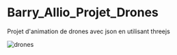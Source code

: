 # Barry_Allio_Projet_Drones
Projet d'animation de drones avec json en utilisant threejs

![drones](https://user-images.githubusercontent.com/43220602/105611220-3fc05d80-5db4-11eb-80e4-7c65b4f3e009.png)
